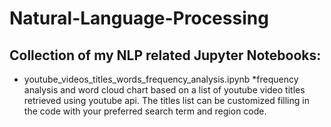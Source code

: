 # Natural-Language-Processing

## Collection of my NLP related Jupyter Notebooks:

* youtube_videos_titles_words_frequency_analysis.ipynb 
  *frequency analysis and word cloud chart based on a list of youtube video titles retrieved
   using youtube api. The titles list can be customized filling in the code with your preferred search term and region code.
